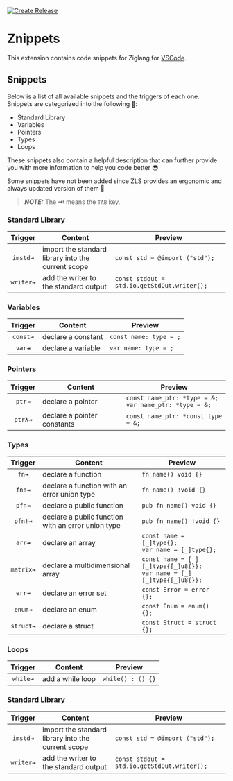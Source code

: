 [![Create Release](https://github.com/levrotech/zig-znippets/actions/workflows/release.yaml/badge.svg)](https://github.com/levrotech/zig-znippets/actions/workflows/release.yaml)

# Znippets

This extension contains code snippets for Ziglang for [VSCode][code].

## Snippets

Below is a list of all available snippets and the triggers of each one. Snippets are categorized into the following 📑:

- Standard Library
- Variables
- Pointers
- Types
- Loops

These snippets also contain a helpful description that can further provide you with more information to help you code better 😎

Some snippets have not been added since ZLS provides an ergonomic and always updated version of them 💪

> **_NOTE:_**  The **⇥** means the `TAB` key.

### Standard Library

| Trigger  | Content | Preview |
| :-------: | ------- | -------- |
| `imstd⇥`   | import the standard library into the current scope | `const std = @import ("std");` |
| `writer⇥`   | add the writer to the standard output | `const stdout = std.io.getStdOut.writer();` |

### Variables

| Trigger  | Content | Preview |
| :-------: | ------- | -------- |
| `const⇥`   | declare a constant | `const name: type = ;` |
| `var⇥`   | declare a variable | `var name: type = ;` |

### Pointers

| Trigger  | Content | Preview |
| :-------: | ------- | -------- |
| `ptr⇥`   | declare a pointer | `const name_ptr: *type = &;` <br> `var name_ptr: *type = &;` |
| `ptrλ⇥`   | declare a pointer constants | `const name_ptr: *const type = &;` |

### Types

| Trigger  | Content | Preview |
| :-------: | ------- | -------- |
| `fn⇥`   | declare a function | `fn name() void {}` |
| `fn!⇥`   | declare a function with an error union type | `fn name() !void {}` |
| `pfn⇥`   | declare a public function | `pub fn name() void {}` |
| `pfn!⇥`   | declare a public function with an error union type | `pub fn name() !void {}` |
| `arr⇥`   | declare an array | `const name = [_]type{};` <br> `var name = [_]type{};` |
| `matrix⇥`   | declare a multidimensional array | `const name = [_][_]type{[_]u8{}};` <br> `var name = [_][_]type{[_]u8{}};` |
| `err⇥`   | declare an error set | `const Error = error {};` |
| `enum⇥`   | declare an enum | `const Enum = enum() {};` |
| `struct⇥`   | declare a struct | `const Struct = struct {};` |

### Loops

| Trigger  | Content | Preview |
| :-------: | ------- | -------- |
| `while⇥`   | add a while loop | `while() : () {}` |### Standard Library

### Standard Library

| Trigger  | Content | Preview |
| :-------: | ------- | -------- |
| `imstd⇥`   | import the standard library into the current scope | `const std = @import ("std");` |
| `writer⇥`   | add the writer to the standard output | `const stdout = std.io.getStdOut.writer();` |

[code]: https://code.visualstudio.com/
